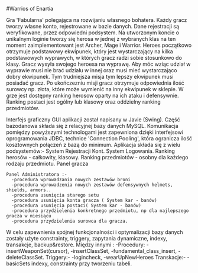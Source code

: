 #Warrios of Enartia

Gra 'Fabularna' polegająca na rozwijaniu własnego bohatera.
Każdy gracz tworzy własne konto, rejestrowane w bazie danych. Dane rejestracji są weryfikowane, przez odpowiedni podsystem. 
Na utworzonym koncie o unikalnym loginie tworzy się herosa w jednej z wybranych klas na ten moment zaimplementowant jest Archer, Mage i Warrior.
Heroes początkowo otrzymuje podstawowy ekwipunek, który jest wystarczający na kilka podstawowych wyprawych, w których gracz radzi sobie stosunkowo do klasy.
Gracz wysyła swojego heroesa na wyprawę. Aby móc wziąc udział w wyprawie musi nie brać udziału w innej oraz musi mieć wystarczająco dobry ekwipunek. Tym trudniejsza misja tym lepszy ekwipunek musi posiadać gracz.
Po ukończezniu misji gracz otrzymuje odpowiednia ilość surowcy np. złota, które może wymienić na inny ekwipunek w sklepie.
W grze jest dostępny ranking herosow oparty na ich ataku i defensywnie. Ranking postaci jest ogólny lub klasowy oraz oddzielny ranking przedmiotów.

Interfejs graficzny GUI aplikacji został napisany w Javie (Swing).
Część bazodanowa składa się z relacyjnej bazy danych MySQL.
Komunikacja pomiędzy powyższymi technologami jest zapewniona dzięki interfejsowi oprogramowania JDBC, technice 'Connection Pooling', która ogranicza ilość kosztownych połączeń z bazą do minimum.
Aplikacja składa się z wielu podsystemów:-
System Rejestracji Kont.
System Logowania.
Ranking herosów - całkowity, klasowy.
Ranking przedmiotów - osobny dla każdego rodzaju przedmiotu.
Panel gracza
```
Panel Administratora :-
  -procedura wprowadzania nowych zestawów broni
  -procedura wprowadzenia nowych zestawów defensywnych helmets, shields, armors..
  -procedura usunięcia starego setu
  -procedura usunięcia konta gracza ( System kar - banów)
  -procedura usunięcia postaci( System kar - banów)
  -procedura przydzielenia konkretnego przedmiotu, np dla najlepszego gracza w miesiącu
  -procedura przydzielenia surowca dla gracza.
 ```
W celu zapewnienia spójnej funkcjonalności i optymalizacji bazy danych zostały użyte constrainty, triggery, zapytania dynamiczne, indexy, transakcje, backup&restore.
Między innymi :
-Procedury:
  -insertWeaponSet(cursor),
  -insertClassSet,
  -fundamental_class_insert,
  -deleteClassSet.
Triggery:-
  -logincheck,
  -wearUpNewHeroes
Transkacje:-
  -basicSets
indexy, constrainty przy tworzeniu tabeli.

                      
